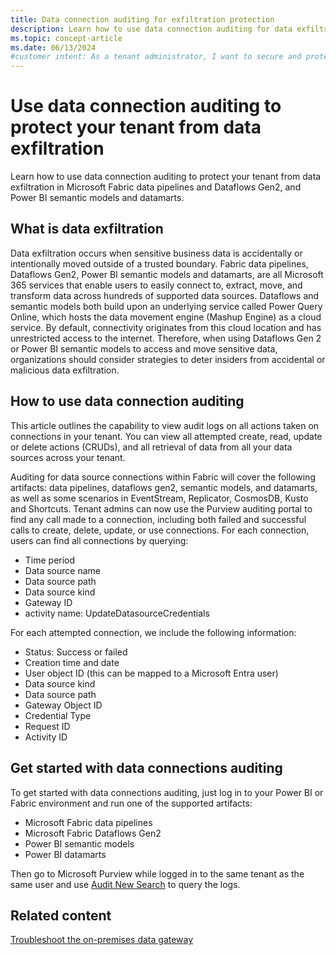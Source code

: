 ```yaml
---
title: Data connection auditing for exfiltration protection
description: Learn how to use data connection auditing for data exfiltration protection in Microsoft Fabric and Power BI across your tenant.
ms.topic: concept-article
ms.date: 06/13/2024
#customer intent: As a tenant administrator, I want to secure and protect my organizations data from eunwanted xfiltration.
---
```


# Use data connection auditing to protect your tenant from data exfiltration

Learn how to use data connection auditing to protect your tenant from data exfiltration in Microsoft Fabric data pipelines and Dataflows Gen2, and Power BI semantic models and datamarts.

## What is data exfiltration

Data exfiltration occurs when sensitive business data is accidentally or intentionally moved outside of a trusted boundary. Fabric data pipelines, Dataflows Gen2, Power BI semantic models and datamarts, are all Microsoft 365 services that enable users to easily connect to, extract, move, and transform data across hundreds of supported data sources. Dataflows and semantic models both build upon an underlying service called Power Query Online, which hosts the data movement engine (Mashup Engine) as a cloud service. By default, connectivity originates from this cloud location and has unrestricted access to the internet. Therefore, when using Dataflows Gen 2 or Power BI semantic models to access and move sensitive data, organizations should consider strategies to deter insiders from accidental or malicious data exfiltration.

## How to use data connection auditing

This article outlines the capability to view audit logs on all actions taken on connections in your tenant. You can view all attempted create, read, update or delete actions (CRUDs), and all retrieval of data from all your data sources across your tenant.

Auditing for data source connections within Fabric will cover the following artifacts: data pipelines, dataflows gen2, semantic models, and datamarts, as well as some scenarios in EventStream, Replicator, CosmosDB, Kusto and Shortcuts. Tenant admins can now use the Purview auditing portal to find any call made to a connection, including both failed and successful calls to create, delete, update, or use connections. For each connection, users can find all connections by querying:

- Time period
- Data source name
- Data source path
- Data source kind
- Gateway ID
- activity name: UpdateDatasourceCredentials

For each attempted connection, we include the following information:

- Status: Success or failed
- Creation time and date
- User object ID (this can be mapped to a Microsoft Entra user)
- Data source kind
- Data source path
- Gateway Object ID
- Credential Type
- Request ID
- Activity ID

## Get started with data connections auditing

To get started with data connections auditing, just log in to your Power BI or Fabric environment and run one of the supported artifacts:

- Microsoft Fabric data pipelines
- Microsoft Fabric Dataflows Gen2
- Power BI semantic models
- Power BI datamarts

Then go to Microsoft Purview while logged in to the same tenant as the same user and use [Audit New Search](/purview/audit-search) to query the logs.

## Related content

[Troubleshoot the on-premises data gateway](service-gateway-tshoot.md)
